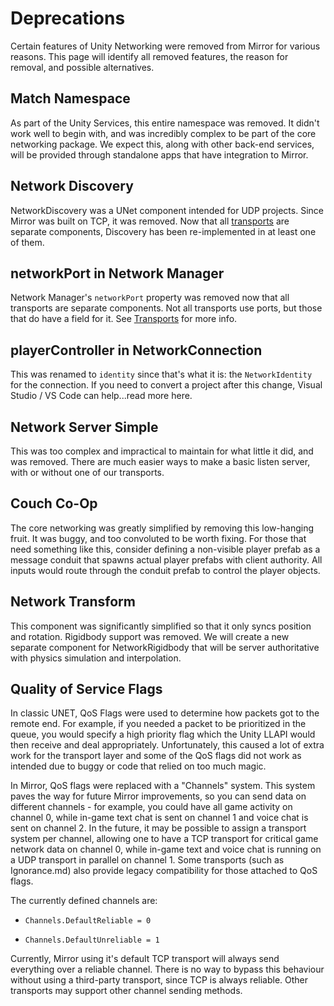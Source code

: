 # Deprecations

Certain features of Unity Networking were removed from Mirror for various reasons. This page will identify all removed features, the reason for removal, and possible alternatives.

## Match Namespace

As part of the Unity Services, this entire namespace was removed. It didn't work well to begin with, and was incredibly complex to be part of the core networking package. We expect this, along with other back-end services, will be provided through standalone apps that have integration to Mirror.

## Network Discovery

NetworkDiscovery was a UNet component intended for UDP projects. Since Mirror was built on TCP, it was removed. Now that all [transports](../Transports/index.md) are separate components, Discovery has been re-implemented in at least one of them.

## networkPort in Network Manager

Network Manager's `networkPort` property was removed now that all transports are separate components. Not all transports use ports, but those that do have a field for it. See [Transports](../Transports/index.md) for more info.

## playerController in NetworkConnection

This was renamed to `identity` since that's what it is: the `NetworkIdentity` for the connection.  If you need to convert a project after this change, Visual Studio / VS Code can help...read more here.

## Network Server Simple

This was too complex and impractical to maintain for what little it did, and was removed. There are much easier ways to make a basic listen server, with or without one of our transports.

## Couch Co-Op

The core networking was greatly simplified by removing this low-hanging fruit. It was buggy, and too convoluted to be worth fixing.  For those that need something like this, consider defining a non-visible player prefab as a message conduit that spawns actual player prefabs with client authority.  All inputs would route through the conduit prefab to control the player objects.

## Network Transform

This component was significantly simplified so that it only syncs position and rotation. Rigidbody support was removed. We will create a new separate component for NetworkRigidbody that will be server authoritative with physics simulation and interpolation.

## Quality of Service Flags

In classic UNET, QoS Flags were used to determine how packets got to the remote end. For example, if you needed a packet to be prioritized in the queue, you would specify a high priority flag which the Unity LLAPI would then receive and deal appropriately. Unfortunately, this caused a lot of extra work for the transport layer and some of the QoS flags did not work as intended due to buggy or code that relied on too much magic.

In Mirror, QoS flags were replaced with a "Channels" system. This system paves the way for future Mirror improvements, so you can send data on different channels - for example, you could have all game activity on channel 0, while in-game text chat is sent on channel 1 and voice chat is sent on channel 2. In the future, it may be possible to assign a transport system per channel, allowing one to have a TCP transport for critical game network data on channel 0, while in-game text and voice chat is running on a UDP transport in parallel on channel 1. Some transports (such as Ignorance.md) also provide legacy compatibility for those attached to QoS flags.

The currently defined channels are:

-   `Channels.DefaultReliable = 0`

-   `Channels.DefaultUnreliable = 1`

Currently, Mirror using it's default TCP transport will always send everything over a reliable channel. There is no way to bypass this behaviour without using a third-party transport, since TCP is always reliable. Other transports may support other channel sending methods.
